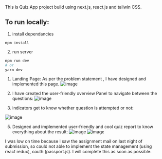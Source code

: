 This is Quiz App project build using next.js, react.js and tailwin CSS.

## To run locally: 
1. install dependancies
```
npm install 
```
2. run server
```bash
npm run dev
# or
yarn dev
```
1. Landing Page:
As per the problem statement , I have designed and implemented this page. 
![image](https://github.com/homosapien14/Quiz-app/assets/76989674/fc2c651f-12d4-4167-807e-d454ba1fd8a4)

2. I have created the user-friendly overview Panel to navigate between the questions:
![image](https://github.com/homosapien14/Quiz-app/assets/76989674/6458af1e-9b8c-4947-a5e0-249119049a1e)

3. indicators get to know whether question is attempted or not:

![image](https://github.com/homosapien14/Quiz-app/assets/76989674/611ef23c-c6c0-4f74-a231-a1b7be62aa74)

5. Designed and implemented user-friendly and cool quiz report to know everything about the result:
![image](https://github.com/homosapien14/Quiz-app/assets/76989674/f0b88b16-0222-420d-ab95-95a3ab1e75dd)
![image](https://github.com/homosapien14/Quiz-app/assets/76989674/7c77b3e6-9d0f-47d0-90d9-2964ede4e6f5)


I was low on time because I saw the assignment mail on last night of submission, so could not able to implement the state management (using react redux), oauth (passport.js). I will complete this as soon as possible.



